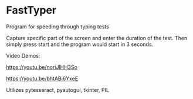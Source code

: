 # FastTyper
Program for speeding through typing tests

Capture specific part of the screen and enter the duration of the test. Then simply press start and the program would start in 3 seconds.

Video Demos:

https://youtu.be/noriJlHH3So

https://youtu.be/bhtABi6YxeE

Utilizes pytesseract, pyautogui, tkinter, PIL
